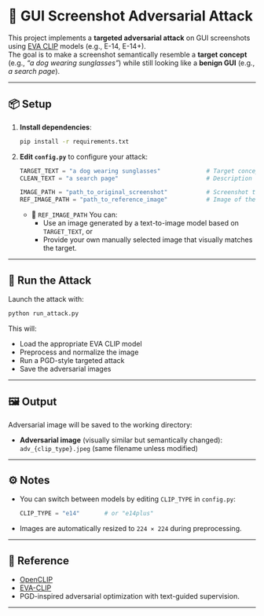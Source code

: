 # 🐶 GUI Screenshot Adversarial Attack

This project implements a **targeted adversarial attack** on GUI screenshots using [EVA CLIP](https://github.com/BAAI-EVAL/EVA) models (e.g., E-14, E-14+).  
The goal is to make a screenshot semantically resemble a **target concept** (e.g., *“a dog wearing sunglasses”*) while still looking like a **benign GUI** (e.g., *a search page*).

---

## 📦 Setup

1. **Install dependencies**:
   ```bash
   pip install -r requirements.txt
   ```

2. **Edit `config.py`** to configure your attack:

   ```python
   TARGET_TEXT = "a dog wearing sunglasses"             # Target concept to simulate
   CLEAN_TEXT = "a search page"                         # Description of original GUI

   IMAGE_PATH = "path_to_original_screenshot"           # Screenshot to be attacked
   REF_IMAGE_PATH = "path_to_reference_image"           # Image of the target concept
   ```

   - 🔹 `REF_IMAGE_PATH` You can:
     - Use an image generated by a text-to-image model based on `TARGET_TEXT`, or
     - Provide your own manually selected image that visually matches the target.

---

## 🚀 Run the Attack

Launch the attack with:

```bash
python run_attack.py
```

This will:
- Load the appropriate EVA CLIP model
- Preprocess and normalize the image
- Run a PGD-style targeted attack
- Save the adversarial images

---

## 🖼️ Output

Adversarial image will be saved to the working directory:

- **Adversarial image** (visually similar but semantically changed):  
  `adv_{clip_type}.jpeg` (same filename unless modified)

---

## ⚙️ Notes

- You can switch between models by editing `CLIP_TYPE` in `config.py`:
  ```python
  CLIP_TYPE = "e14"       # or "e14plus"
  ```

- Images are automatically resized to `224 × 224` during preprocessing.

---

## 🧪 Reference

- [OpenCLIP](https://github.com/mlfoundations/open_clip)
- [EVA-CLIP](https://github.com/BAAI-EVAL/EVA)
- PGD-inspired adversarial optimization with text-guided supervision.

---
